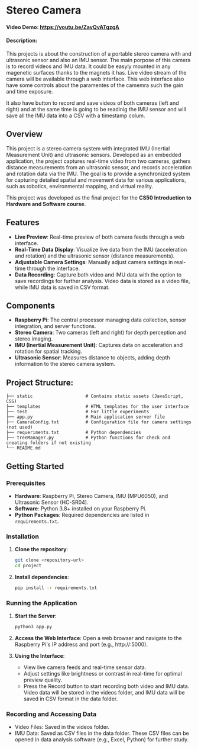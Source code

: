 # Stereo Camera
#### Video Demo:  https://youtu.be/ZavQvATgzgA
#### Description:
This projects is about the construction of a portable stereo camera with and ultrasonic sensor and also an IMU sensor.
The main porpose of this camera is to record videos and IMU data. It could be easyly mounted in any magenetic surfaces thanks to the magnets it has.
Live video stream of the camera will be available through a web interface. This web interface also have some controls about the paramentes of the camemra such the gain and time exposure.

It also have button to record and save videos of both cameras (left and right) and at the same time is going to be readinig the IMU sensor and will save all the IMU data into a CSV
with a timestamp colum.

## Overview
This project is a stereo camera system with integrated IMU (Inertial Measurement Unit) and ultrasonic sensors. Developed as an embedded application, the project captures real-time video from two cameras, gathers distance measurements from an ultrasonic sensor, and records acceleration and rotation data via the IMU. The goal is to provide a synchronized system for capturing detailed spatial and movement data for various applications, such as robotics, environmental mapping, and virtual reality.

This project was developed as the final project for the **CS50 Introduction to Hardware and Software course**.

## Features
- **Live Preview**: Real-time preview of both camera feeds through a web interface.
- **Real-Time Data Display**: Visualize live data from the IMU (acceleration and rotation) and the ultrasonic sensor (distance measurements).
- **Adjustable Camera Settings**: Manually adjust camera settings in real-time through the interface.
- **Data Recording**: Capture both video and IMU data with the option to save recordings for further analysis. Video data is stored as a video file, while IMU data is saved in CSV format.

## Components
- **Raspberry Pi**: The central processor managing data collection, sensor integration, and server functions.
- **Stereo Camera**: Two cameras (left and right) for depth perception and stereo imaging.
- **IMU (Inertial Measurement Unit)**: Captures data on acceleration and rotation for spatial tracking.
- **Ultrasonic Sensor**: Measures distance to objects, adding depth information to the stereo camera system.

## Project Structure:
   ```
   ├── static                    # Contains static assets (JavaScript, CSS)
   ├── templates                 # HTML templates for the user interface
   ├── test                      # For little experiments
   ├── app.py                    # Main application server file
   ├── CameraConfig.txt          # Configuration file for camera settings (not used)
   ├── requeriments.txt          # Python dependencies
   ├── treeManager.py            # Python functions for check and creating folders if not existing
   └── README.md
   ```
## Getting Started

### Prerequisites
- **Hardware**: Raspberry Pi, Stereo Camera, IMU (MPU6050), and Ultrasonic Sensor (HC-SR04).
- **Software**: Python 3.8+ installed on your Raspberry Pi.
- **Python Packages**: Required dependencies are listed in `requirements.txt`.

### Installation
1. **Clone the repository**:
   ```bash
   git clone <repository-url>
   cd project

2. **Install dependencies**:
   ```bash
   pip install -r requirements.txt

### Running the Application
1. **Start the Server**:
   ```bash
   python3 app.py

2. **Access the Web Interface**:
   Open a web browser and navigate to the Raspberry Pi's IP address and port (e.g., http://<raspberry-pi-ip>:5000).

3. **Using the Interface**:
   - View live camera feeds and real-time sensor data.
   - Adjust settings like brightness or contrast in real-time for optimal preview quality.
   - Press the Record button to start recording both video and IMU data. Video data will be stored in the videos folder, and IMU data will be saved in CSV format in the data folder.

### Recording and Accessing Data
   - Video Files: Saved in the videos folder.
   - IMU Data: Saved as CSV files in the data folder. These CSV files can be opened in data analysis software (e.g., Excel, Python) for further study.
